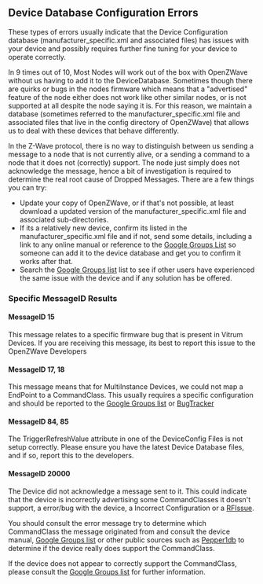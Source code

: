 ## Device Database Configuration Errors

These types of errors usually indicate that the Device Configuration database (manufacturer_specific.xml and associated files) has issues with your device and possibly requires further fine tuning for your device to operate correctly. 

In 9 times out of 10, Most Nodes will work out of the box with OpenZWave without us having to add it to the DeviceDatabase. Sometimes though there are quirks or bugs in the nodes firmware which means that a "advertised" feature of the node either does not work like other similar nodes, or is not supported at all despite the node saying it is. For this reason, we maintain a database (sometimes referred to the manufacturer_specific.xml file and associated files that live in the config directory of OpenZWave) that allows us to deal with these devices that behave differently. 

In the Z-Wave protocol, there is no way to distinguish between us sending a message to a node that is not currently alive, or a sending a command to a node that it does not (correctly) support. The node just simply does not acknowledge the message, hence a bit of investigation is required to determine the real root cause of Dropped Messages. There are a few things you can try:

 * Update your copy of OpenZWave, or if that's not possible, at least download a updated version of the manufacturer_specific.xml file and associated sub-directories. 
 * If its a relatively new device, confirm its listed in the manufacturer_specific.xml file and if not, send some details, including a link to any online manual or reference to the [Google Groups List][1] so someone can add it to the device database and get you to confirm it works after that. 
 * Search the [Google Groups list][1] list to see if other users have experienced the same issue with the device and if any solution has be offered. 

### Specific MessageID Results

#### MessageID 15

This message relates to a specific firmware bug that is present in Vitrum Devices. If you are receiving this message, its best to report this issue to the OpenZWave Developers

#### MessageID 17, 18

This message means that for MultiInstance Devices, we could not map a EndPoint to a CommandClass. This usually requires a specific configuration and should be reported to the [Google Groups list][1] or [BugTracker][2]

#### MessageID 84, 85

The TriggerRefreshValue attribute in one of the DeviceConfig Files is not setup correctly. Please ensure you have the latest Device Database files, and if so, report this to the developers.

#### MessageID 20000

The Device did not acknowledge a message sent to it. This could indicate that the device is incorrectly advertising some CommandClasses it doesn't support, a error/bug with the device, a Incorrect Configuration or a [RFIssue](rfissue). 

You should consult the error message try to determine which CommandClass the message originated from and consult the device manual, [Google Groups list][1] or other public sources such as [Pepper1db](http://www.pepper1.net/zwavedb/) to determine if the device really does support the CommandClass. 

If the device does not appear to correctly support the CommandClass, please consult the [Google Groups list][1] for further information.



[1]: https://groups.google.com/forum/#!forum/openzwave "OpenZWave Google Groups"
[2]: https://github.com/OpenZWave/open-zwave/issues "OpenZWave Issue Tracker"
